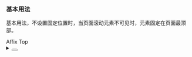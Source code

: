 ### 基本用法

基本用法，不设置固定位置时，当页面滚动元素不可见时，元素固定在页面最顶部。

<div class="cell-demo vp-raw">
  <yc-affix target="html">
    <yc-button type="primary">Affix Top</yc-button>
  </yc-affix>
</div>

<details>
<summary>
 <button class="code-btn"  >
    <icon-code />
 </button>
</summary>

```vue
<template>
  <yc-affix>
    <yc-button type="primary">Affix Top</yc-button>
  </yc-affix>
</template>
```

</details>
